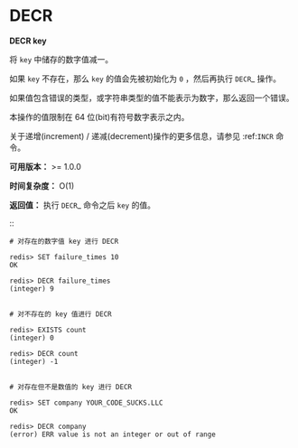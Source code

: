 # DECR


**DECR key**

将 ``key`` 中储存的数字值减一。

如果 ``key`` 不存在，那么 ``key`` 的值会先被初始化为 ``0`` ，然后再执行 `DECR`_ 操作。

如果值包含错误的类型，或字符串类型的值不能表示为数字，那么返回一个错误。

本操作的值限制在 64 位(bit)有符号数字表示之内。

关于递增(increment) / 递减(decrement)操作的更多信息，请参见 :ref:`INCR` 命令。

**可用版本：**
    >= 1.0.0

**时间复杂度：**
    O(1)

**返回值：**
    执行 `DECR`_ 命令之后 ``key`` 的值。

::

    # 对存在的数字值 key 进行 DECR

    redis> SET failure_times 10
    OK

    redis> DECR failure_times
    (integer) 9


    # 对不存在的 key 值进行 DECR

    redis> EXISTS count 
    (integer) 0

    redis> DECR count
    (integer) -1


    # 对存在但不是数值的 key 进行 DECR

    redis> SET company YOUR_CODE_SUCKS.LLC
    OK

    redis> DECR company
    (error) ERR value is not an integer or out of range
